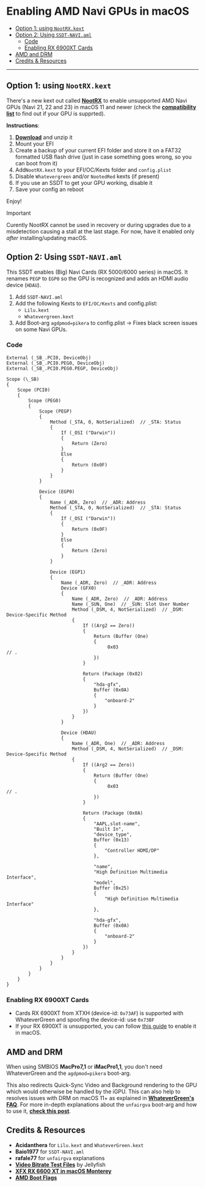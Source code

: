 # Enabling AMD Navi GPUs in macOS

- [Option 1: using `NootRX.kext`](#option-1-using-nootrxkext)
- [Option 2: Using `SSDT-NAVI.aml`](#option-2-using-ssdt-naviaml)
  - [Code](#code)
  - [Enabling RX 6900XT Cards](#enabling-rx-6900xt-cards)
- [AMD and DRM](#amd-and-drm)
- [Credits \& Resources](#credits--resources)

---

## Option 1: using `NootRX.kext`

There's a new kext out called [**NootRX**](https://chefkissinc.github.io/nootrx) to enable unsupported AMD Navi GPUs (Navi 21, 22 and 23) in macOS 11 and newer (check the [**compatibility list**](https://chefkissinc.github.io/nootrx#gpu-compatibility) to find out if your GPU is supprted).

**Instructions**:

1. [**Download**](https://github.com/ChefKissInc/NootRX/releases) and unzip it
2. Mount your EFI
3. Create a backup of your current EFI folder and store it on a FAT32 formatted USB flash drive (just in case something goes wrong, so you can boot from it)
4. Add`NootRX.kext` to your EFI/OC/Kexts folder and `config.plist`
5. Disable `Whatevergreen` and/or `NootedRed` kexts (if present)
6. If you use an SSDT to get your GPU working, disable it
7. Save your config an reboot

Enjoy!

> [!IMPORTANT]
>  
> Curently NootRX cannot be used in recovery or during upgrades due to a misdetection causing a stall at the last stage. For now, have it enabled only *after* installing/updating macOS.

## Option 2: Using `SSDT-NAVI.aml`

This SSDT enables (Big) Navi Cards (RX 5000/6000 series) in macOS. It renames `PEGP` to `EGP0` so the GPU is recognized and adds an HDMI audio device (`HDAU`).

1. Add `SSDT-NAVI.aml`
2. Add the following Kexts to `EFI/OC/Kexts` and config.plist:
    - `Lilu.kext`
    - `Whatevergreen.kext`
3. Add Boot-arg `agdpmod=pikera` to config.plist → Fixes black screen issues on some Navi GPUs.

### Code

```asl
External (_SB_.PCI0, DeviceObj)
External (_SB_.PCI0.PEG0, DeviceObj)
External (_SB_.PCI0.PEG0.PEGP, DeviceObj)

Scope (\_SB)
{
    Scope (PCI0)
    {
        Scope (PEG0)
        {
            Scope (PEGP)
            {
                Method (_STA, 0, NotSerialized)  // _STA: Status
                {
                    If (_OSI ("Darwin"))
                    {
                        Return (Zero)
                    }
                    Else
                    {
                        Return (0x0F)
                    }
                }
            }

            Device (EGP0)
            {
                Name (_ADR, Zero)  // _ADR: Address
                Method (_STA, 0, NotSerialized)  // _STA: Status
                {
                    If (_OSI ("Darwin"))
                    {
                        Return (0x0F)
                    }
                    Else
                    {
                        Return (Zero)
                    }
                }

                Device (EGP1)
                {
                    Name (_ADR, Zero)  // _ADR: Address
                    Device (GFX0)
                    {
                        Name (_ADR, Zero)  // _ADR: Address
                        Name (_SUN, One)  // _SUN: Slot User Number
                        Method (_DSM, 4, NotSerialized)  // _DSM: Device-Specific Method
                        {
                            If ((Arg2 == Zero))
                            {
                                Return (Buffer (One)
                                {
                                     0x03                                             // .
                                })
                            }

                            Return (Package (0x02)
                            {
                                "hda-gfx", 
                                Buffer (0x0A)
                                {
                                    "onboard-2"
                                }
                            })
                        }
                    }

                    Device (HDAU)
                    {
                        Name (_ADR, One)  // _ADR: Address
                        Method (_DSM, 4, NotSerialized)  // _DSM: Device-Specific Method
                        {
                            If ((Arg2 == Zero))
                            {
                                Return (Buffer (One)
                                {
                                     0x03                                             // .
                                })
                            }

                            Return (Package (0x0A)
                            {
                                "AAPL,slot-name", 
                                "Built In", 
                                "device_type", 
                                Buffer (0x13)
                                {
                                    "Controller HDMI/DP"
                                }, 

                                "name", 
                                "High Definition Multimedia Interface", 
                                "model", 
                                Buffer (0x25)
                                {
                                    "High Definition Multimedia Interface"
                                }, 

                                "hda-gfx", 
                                Buffer (0x0A)
                                {
                                    "onboard-2"
                                }
                            })
                        }
                    }
                }
            }
        }
    }
}
```
### Enabling RX 6900XT Cards

- Cards RX 6900XT from XTXH (device-id: `0x73AF`) is supported with WhateverGreen and spoofing the device-id: use `0x73BF`
- If your RX 6900XT is unsupported, you can follow [this guide](https://github.com/TylerLyczak/Unsupported-6900XT-Hackintosh-Fix) to enable it in macOS.

## AMD and DRM
When using SMBIOS **MacPro7,1** or **iMacPro1,1**, you don't need WhateverGreen and the `agdpmod=pikera` boot-arg. 

This also redirects Quick-Sync Video and Background rendering to the GPU which would otherwise be handled by the iGPU. This can also help to resolves issues with DRM on macOS 11+ as explained in [**WhateverGreen's FAQ**](https://github.com/acidanthera/WhateverGreen/blob/master/Manual/FAQ.Chart.md#drm-compatibility-on-macos-11). For more in-depth explanations about the `unfairgva` boot-arg and how to use it, [**check this post**](https://www.insanelymac.com/forum/topic/351752-amd-gpu-unfairgva-drm-sidecar-featureunlock-and-gb5-compute-help/).

## Credits & Resources
- **Acidanthera** for `Lilu.kext` and `WhateverGreen.kext`
- **Baio1977** for `SSDT-NAVI.aml`
- **rafale77** for `unfairgva` explanations
- [**Video Bitrate Test Files**](https://jell.yfish.us/) by Jellyfish
- [**XFX RX 6600 XT in macOS Monterey**](https://github.com/perez987/rx6600xt-on-macos-monterey)
- [**AMD Boot Flags**](https://dortania.github.io/GPU-Buyers-Guide/misc/bootflag.html#amd-boot-arguments)
